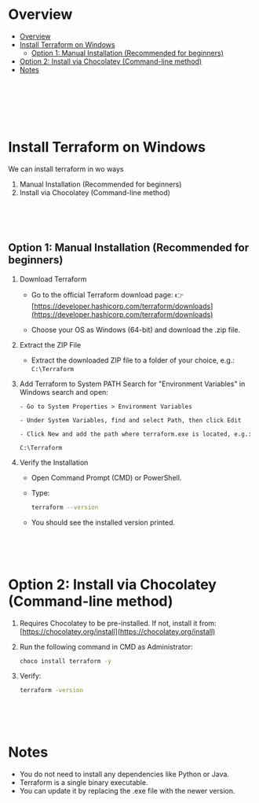# Overview

- [Overview](#overview)
- [Install Terraform on Windows](#install-terraform-on-windows)
  - [Option 1: Manual Installation (Recommended for beginners)](#option-1-manual-installation-recommended-for-beginners)
- [Option 2: Install via Chocolatey (Command-line method)](#option-2-install-via-chocolatey-command-line-method)
- [Notes](#notes)

&nbsp;

&nbsp;

&nbsp;

# Install Terraform on Windows

We can install terraform in wo ways

1. Manual Installation (Recommended for beginners)
2. Install via Chocolatey (Command-line method)

&nbsp;

&nbsp;

## Option 1: Manual Installation (Recommended for beginners)

1.  Download Terraform

    - Go to the official Terraform download page:
      👉 [https://developer.hashicorp.com/terraform/downloads](https://developer.hashicorp.com/terraform/downloads)

    - Choose your OS as Windows (64-bit) and download the .zip file.

2.  Extract the ZIP File

    - Extract the downloaded ZIP file to a folder of your choice, e.g.:
      `C:\Terraform`

3.  Add Terraform to System PATH
    Search for "Environment Variables" in Windows search and open:

        - Go to System Properties > Environment Variables

        - Under System Variables, find and select Path, then click Edit

        - Click New and add the path where terraform.exe is located, e.g.:

    `C:\Terraform`

4.  Verify the Installation

    - Open Command Prompt (CMD) or PowerShell.

    - Type:

      ```sh
      terraform --version
      ```

    - You should see the installed version printed.

&nbsp;

&nbsp;

# Option 2: Install via Chocolatey (Command-line method)

1. Requires Chocolatey to be pre-installed. If not, install it from: [https://chocolatey.org/install](https://chocolatey.org/install)

2. Run the following command in CMD as Administrator:

   ```sh
   choco install terraform -y
   ```

3. Verify:

   ```sh
   terraform -version
   ```

&nbsp;

&nbsp;

# Notes

- You do not need to install any dependencies like Python or Java.
- Terraform is a single binary executable.
- You can update it by replacing the .exe file with the newer version.

&nbsp;

&nbsp;

&nbsp;

&nbsp;
